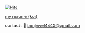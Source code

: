 [![Hits](https://hits.seeyoufarm.com/api/count/incr/badge.svg?url=https%3A%2F%2Fgithub.com%2Fkomplamoose&count_bg=%2379C83D&title_bg=%23555555&icon=&icon_color=%23E7E7E7&title=hits&edge_flat=false)](https://hits.seeyoufarm.com)

[my resume (kor)](https://botion2.notion.site/Software-Engineer-e435c2799a0341a2bd1de0bab4e43653)

contact : :e-mail: iamjewel4445@gmail.com
